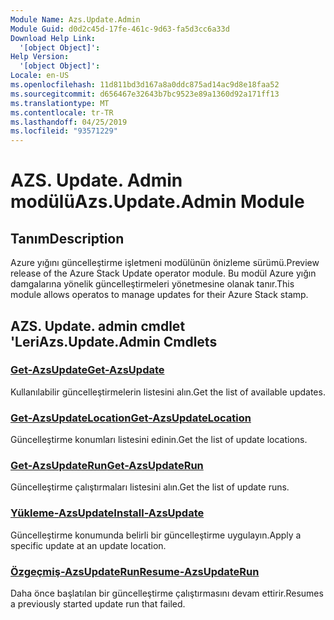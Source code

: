 ```yaml
---
Module Name: Azs.Update.Admin
Module Guid: d0d2c45d-17fe-461c-9d63-fa5d3cc6a33d
Download Help Link:
  '[object Object]': 
Help Version:
  '[object Object]': 
Locale: en-US
ms.openlocfilehash: 11d811bd3d167a8a0ddc875ad14ac9d8e18faa52
ms.sourcegitcommit: d656467e32643b7bc9523e89a1360d92a171ff13
ms.translationtype: MT
ms.contentlocale: tr-TR
ms.lasthandoff: 04/25/2019
ms.locfileid: "93571229"
---
```

# <span data-ttu-id="75e24-101">AZS. Update. Admin modülü</span><span class="sxs-lookup"><span data-stu-id="75e24-101">Azs.Update.Admin Module</span></span>
## <span data-ttu-id="75e24-102">Tanım</span><span class="sxs-lookup"><span data-stu-id="75e24-102">Description</span></span>
<span data-ttu-id="75e24-103">Azure yığını güncelleştirme işletmeni modülünün önizleme sürümü.</span><span class="sxs-lookup"><span data-stu-id="75e24-103">Preview release of the Azure Stack Update operator module.</span></span>  <span data-ttu-id="75e24-104">Bu modül Azure yığın damgalarına yönelik güncelleştirmeleri yönetmesine olanak tanır.</span><span class="sxs-lookup"><span data-stu-id="75e24-104">This module allows operatos to manage updates for their Azure Stack stamp.</span></span>

## <span data-ttu-id="75e24-105">AZS. Update. admin cmdlet 'Leri</span><span class="sxs-lookup"><span data-stu-id="75e24-105">Azs.Update.Admin Cmdlets</span></span>
### [<span data-ttu-id="75e24-106">Get-AzsUpdate</span><span class="sxs-lookup"><span data-stu-id="75e24-106">Get-AzsUpdate</span></span>](Get-AzsUpdate.md)
<span data-ttu-id="75e24-107">Kullanılabilir güncelleştirmelerin listesini alın.</span><span class="sxs-lookup"><span data-stu-id="75e24-107">Get the list of available updates.</span></span>

### [<span data-ttu-id="75e24-108">Get-AzsUpdateLocation</span><span class="sxs-lookup"><span data-stu-id="75e24-108">Get-AzsUpdateLocation</span></span>](Get-AzsUpdateLocation.md)
<span data-ttu-id="75e24-109">Güncelleştirme konumları listesini edinin.</span><span class="sxs-lookup"><span data-stu-id="75e24-109">Get the list of update locations.</span></span>

### [<span data-ttu-id="75e24-110">Get-AzsUpdateRun</span><span class="sxs-lookup"><span data-stu-id="75e24-110">Get-AzsUpdateRun</span></span>](Get-AzsUpdateRun.md)
<span data-ttu-id="75e24-111">Güncelleştirme çalıştırmaları listesini alın.</span><span class="sxs-lookup"><span data-stu-id="75e24-111">Get the list of update runs.</span></span>

### [<span data-ttu-id="75e24-112">Yükleme-AzsUpdate</span><span class="sxs-lookup"><span data-stu-id="75e24-112">Install-AzsUpdate</span></span>](Install-AzsUpdate.md)
<span data-ttu-id="75e24-113">Güncelleştirme konumunda belirli bir güncelleştirme uygulayın.</span><span class="sxs-lookup"><span data-stu-id="75e24-113">Apply a specific update at an update location.</span></span>

### [<span data-ttu-id="75e24-114">Özgeçmiş-AzsUpdateRun</span><span class="sxs-lookup"><span data-stu-id="75e24-114">Resume-AzsUpdateRun</span></span>](Resume-AzsUpdateRun.md)
<span data-ttu-id="75e24-115">Daha önce başlatılan bir güncelleştirme çalıştırmasını devam ettirir.</span><span class="sxs-lookup"><span data-stu-id="75e24-115">Resumes a previously started update run that failed.</span></span>

